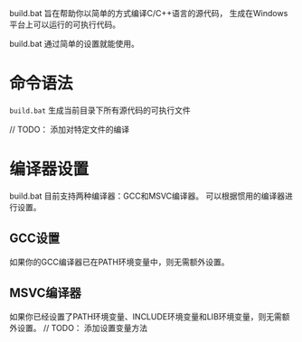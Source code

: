 build.bat 
旨在帮助你以简单的方式编译C/C++语言的源代码，
生成在Windows平台上可以运行的可执行代码。

build.bat 
通过简单的设置就能使用。

# 命令语法

`build.bat` 生成当前目录下所有源代码的可执行文件

// TODO： 添加对特定文件的编译

# 编译器设置

build.bat 目前支持两种编译器：GCC和MSVC编译器。
可以根据惯用的编译器进行设置。

## GCC设置

如果你的GCC编译器已在PATH环境变量中，则无需额外设置。

## MSVC编译器

如果你已经设置了PATH环境变量、INCLUDE环境变量和LIB环境变量，则无需额外设置。
// TODO： 添加设置变量方法
